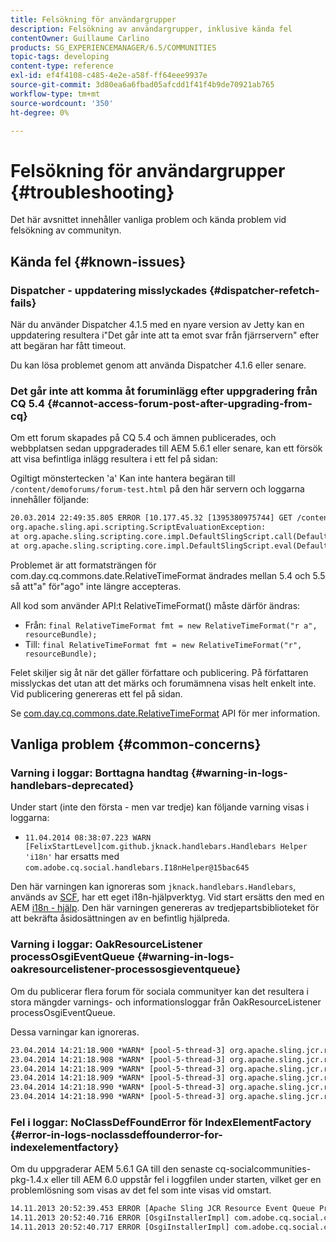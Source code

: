 ```yaml
---
title: Felsökning för användargrupper
description: Felsökning av användargrupper, inklusive kända fel
contentOwner: Guillaume Carlino
products: SG_EXPERIENCEMANAGER/6.5/COMMUNITIES
topic-tags: developing
content-type: reference
exl-id: ef4f4108-c485-4e2e-a58f-ff64eee9937e
source-git-commit: 3d80ea6a6fbad05afcdd1f41f4b9de70921ab765
workflow-type: tm+mt
source-wordcount: '350'
ht-degree: 0%

---
```


# Felsökning för användargrupper {#troubleshooting}

Det här avsnittet innehåller vanliga problem och kända problem vid felsökning av communityn.

## Kända fel {#known-issues}

### Dispatcher - uppdatering misslyckades {#dispatcher-refetch-fails}

När du använder Dispatcher 4.1.5 med en nyare version av Jetty kan en uppdatering resultera i&quot;Det går inte att ta emot svar från fjärrservern&quot; efter att begäran har fått timeout.

Du kan lösa problemet genom att använda Dispatcher 4.1.6 eller senare.

### Det går inte att komma åt foruminlägg efter uppgradering från CQ 5.4 {#cannot-access-forum-post-after-upgrading-from-cq}

Om ett forum skapades på CQ 5.4 och ämnen publicerades, och webbplatsen sedan uppgraderades till AEM 5.6.1 eller senare, kan ett försök att visa befintliga inlägg resultera i ett fel på sidan:

Ogiltigt mönstertecken &#39;a&#39; Kan inte hantera begäran till `/content/demoforums/forum-test.html` på den här servern och loggarna innehåller följande:

```xml
20.03.2014 22:49:35.805 ERROR [10.177.45.32 [1395380975744] GET /content/demoforums/forum-test.html HTTP/1.1] com.day.cq.wcm.tags.IncludeTag Error while executing script content.jsp
org.apache.sling.api.scripting.ScriptEvaluationException:
at org.apache.sling.scripting.core.impl.DefaultSlingScript.call(DefaultSlingScript.java:388)
at org.apache.sling.scripting.core.impl.DefaultSlingScript.eval(DefaultSlingScript.java:171)
```

Problemet är att formatsträngen för com.day.cq.commons.date.RelativeTimeFormat ändrades mellan 5.4 och 5.5 så att&quot;a&quot; för&quot;ago&quot; inte längre accepteras.

All kod som använder API:t RelativeTimeFormat() måste därför ändras:

* Från: `final RelativeTimeFormat fmt = new RelativeTimeFormat("r a", resourceBundle);`
* Till: `final RelativeTimeFormat fmt = new RelativeTimeFormat("r", resourceBundle);`

Felet skiljer sig åt när det gäller författare och publicering. På författaren misslyckas det utan att det märks och forumämnena visas helt enkelt inte. Vid publicering genereras ett fel på sidan.

Se [com.day.cq.commons.date.RelativeTimeFormat](https://developer.adobe.com/experience-manager/reference-materials/6-5/javadoc/com/day/cq/commons/date/RelativeTimeFormat.html) API för mer information.

## Vanliga problem {#common-concerns}

### Varning i loggar: Borttagna handtag {#warning-in-logs-handlebars-deprecated}

Under start (inte den första - men var tredje) kan följande varning visas i loggarna:

* `11.04.2014 08:38:07.223 WARN [FelixStartLevel]com.github.jknack.handlebars.Handlebars Helper 'i18n'` har ersatts med `com.adobe.cq.social.handlebars.I18nHelper@15bac645`

Den här varningen kan ignoreras som `jknack.handlebars.Handlebars`, används av [SCF](scf.md#handlebarsjavascripttemplatinglanguage), har ett eget i18n-hjälpverktyg. Vid start ersätts den med en AEM [i18n - hjälp](handlebars-helpers.md#i-n). Den här varningen genereras av tredjepartsbiblioteket för att bekräfta åsidosättningen av en befintlig hjälpreda.

### Varning i loggar: OakResourceListener processOsgiEventQueue {#warning-in-logs-oakresourcelistener-processosgieventqueue}

Om du publicerar flera forum för sociala communityer kan det resultera i stora mängder varnings- och informationsloggar från OakResourceListener processOsgiEventQueue.

Dessa varningar kan ignoreras.

```xml
23.04.2014 14:21:18.900 *WARN* [pool-5-thread-3] org.apache.sling.jcr.resource.internal.OakResourceListener processOsgiEventQueue: Resource at /var/search-collections/ugc-sc/_m.frq/jcr:content not found, which is not expected for an added or modified node
23.04.2014 14:21:18.908 *WARN* [pool-5-thread-3] org.apache.sling.jcr.resource.internal.OakResourceListener processOsgiEventQueue: Resource at /var/search-collections/ugc-sc/_m.prx/jcr:content not found, which is not expected for an added or modified node
23.04.2014 14:21:18.909 *WARN* [pool-5-thread-3] org.apache.sling.jcr.resource.internal.OakResourceListener processOsgiEventQueue: Resource at /var/replication/data/1f799fb4-0aeb-4660-aadb-705657f16048/67/67699ab5-9d57-4c79-a755-2727ba9e6452/jcr:content not found, which is not expected for an added or modified node
23.04.2014 14:21:18.909 *WARN* [pool-5-thread-3] org.apache.sling.jcr.resource.internal.OakResourceListener processOsgiEventQueue: Resource at /var/replication/data/1f799fb4-0aeb-4660-aadb-705657f16048/67/67699ab5-9d57-4c79-a755-2727ba9e6452/jcr:content not found, which is not expected for an added or modified node
23.04.2014 14:21:18.990 *WARN* [pool-5-thread-3] org.apache.sling.jcr.resource.internal.OakResourceListener processOsgiEventQueue: Resource at /var/replication/data/1f799fb4-0aeb-4660-aadb-705657f16048/b9/b91f1690-87e8-41d8-a78e-cd2259f837c8/jcr:content not found, which is not expected for an added or modified node
23.04.2014 14:21:18.990 *WARN* [pool-5-thread-3] org.apache.sling.jcr.resource.internal.OakResourceListener processOsgiEventQueue: Resource at /var/replication/data/1f799fb4-0aeb-4660-aadb-705657f16048/b9/b91f1690-87e8-41d8-a78e-cd2259f837c8/jcr:content not found, which is not expected for an added or modified node
```

### Fel i loggar: NoClassDefFoundError för IndexElementFactory {#error-in-logs-noclassdeffounderror-for-indexelementfactory}

Om du uppgraderar AEM 5.6.1 GA till den senaste cq-socialcommunities-pkg-1.4.x eller till AEM 6.0 uppstår fel i loggfilen under starten, vilket ger en problemlösning som visas av det fel som inte visas vid omstart.

```xml
14.11.2013 20:52:39.453 ERROR [Apache Sling JCR Resource Event Queue Processor for path '/'] com.adobe.cq.social.storage.index.impl.IndexService Error occurred while processing event java.util.ConcurrentModificationException
14.11.2013 20:52:40.716 ERROR [OsgiInstallerImpl] com.adobe.cq.social.cq-social-commons [CommentListProvider] Error during instantiation of the implementation object (java.lang.NoClassDefFoundError: com/adobe/cq/social/storage/index/IndexElementFactory) java.lang.NoClassDefFoundError: com/adobe/cq/social/storage/index/IndexElementFactory
14.11.2013 20:52:40.717 ERROR [OsgiInstallerImpl] com.adobe.cq.social.cq-social-commons [CommentListProvider] Failed creating the component instance; see log for reason
```
